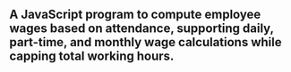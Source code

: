 ## A JavaScript program to compute employee wages based on attendance, supporting daily, part-time, and monthly wage calculations while capping total working hours.
